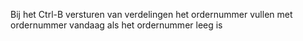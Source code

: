 Bij het Ctrl-B versturen van verdelingen het ordernummer vullen met ordernummer vandaag als het ordernummer leeg is